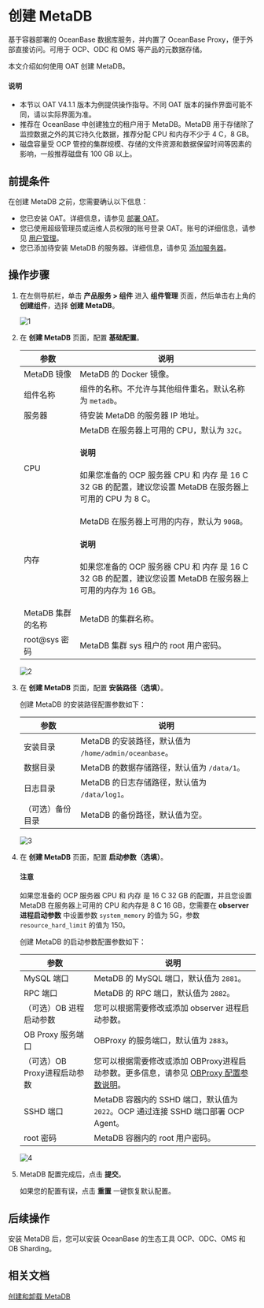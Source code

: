 # 创建 MetaDB

基于容器部署的 OceanBase 数据库服务，并内置了 OceanBase Proxy，便于外部直接访问。可用于 OCP、ODC 和 OMS 等产品的元数据存储。

本文介绍如何使用 OAT 创建 MetaDB。

<main id="notice" type='explain'>
   <h4>说明</h4>
   <p><ul><li>本节以 OAT V4.1.1 版本为例提供操作指导。不同 OAT 版本的操作界面可能不同，请以实际界面为准。</li><li>推荐在 OceanBase 中创建独立的租户用于 MetaDB。MetaDB 用于存储除了监控数据之外的其它持久化数据，推荐分配 CPU 和内存不少于 4 C，8 GB。</li><li>磁盘容量受 OCP 管控的集群规模、存储的文件资源和数据保留时间等因素的影响，一般推荐磁盘有 100 GB 以上。</li></ul></p>
</main>

## 前提条件

在创建 MetaDB 之前，您需要确认以下信息：

* 您已安装 OAT。详细信息，请参见 [部署 OAT](../../200.preparations-before-deploy/400.deploy-oat.md)。
* 您已使用超级管理员或运维人员权限的账号登录 OAT。账号的详细信息，请参见 [用户管理](https://www.oceanbase.com/docs/enterprise-oat-doc-cn-10000000002024815)。
* 您已添加待安装 MetaDB 的服务器。详细信息，请参见 [添加服务器](../100.configuring-the-deploy-environment-through-oat/100.add-server.md)。

## 操作步骤

1. 在左侧导航栏，单击 **产品服务 \> 组件** 进入 **组件管理** 页面，然后单击右上角的 **创建组件**，选择 **创建 MetaDB**。

    ![1](https://obbusiness-private.oss-cn-shanghai.aliyuncs.com/doc/img/observer-enterprise/V4.1.0/4.deploy/3.deploy-oceanbase-database-enterprise/6%E5%88%9B%E5%BB%BAmetadb.png)

2. 在 **创建 MetaDB** 页面，配置 **基础配置**。

    | 参数 | 说明 |
    |------|------|
    | MetaDB 镜像 | MetaDB 的 Docker 镜像。 |
    | 组件名称 | 组件的名称。不允许与其他组件重名。默认名称为 `metadb`。 |
    | 服务器 | 待安装 MetaDB 的服务器 IP 地址。 |
    | CPU | MetaDB 在服务器上可用的 CPU，默认为 `32C`。 <main id="notice" type='explain'><h4>说明</h4><p>如果您准备的 OCP 服务器 CPU 和 内存 是 16 C 32 GB 的配置，建议您设置 MetaDB 在服务器上可用的 CPU 为 8 C。</p></main>|
    | 内存 | MetaDB 在服务器上可用的内存，默认为 `90GB`。 <main id="notice" type='explain'><h4>说明</h4><p>如果您准备的 OCP 服务器 CPU 和 内存 是 16 C 32 GB 的配置，建议您设置 MetaDB 在服务器上可用的内存为 16 GB。</p></main>|
    | MetaDB 集群的名称 | MetaDB 的集群名称。 |
    | root@sys 密码 | MetaDB 集群 sys 租户的 root 用户密码。 |

    ![2](https://obbusiness-private.oss-cn-shanghai.aliyuncs.com/doc/img/observer-enterprise/V4.1.0/4.deploy/3.deploy-oceanbase-database-enterprise/5.metadb/1%E5%9F%BA%E7%A1%80%E9%85%8D%E7%BD%AE.png)

3. 在 **创建 MetaDB** 页面，配置 **安装路径（选填）**。

    创建 MetaDB 的安装路径配置参数如下：

    | 参数 | 说明 |
    |------|------|
    | 安装目录 | MetaDB 的安装路径，默认值为 `/home/admin/oceanbase`。 |
    | 数据目录 | MetaDB 的数据存储路径，默认值为 `/data/1`。 |
    | 日志目录 | MetaDB 的日志存储路径，默认值为 `/data/log1`。 |
    | （可选）备份目录 | MetaDB 的备份路径，默认值为空。 |

    ![3](https://obbusiness-private.oss-cn-shanghai.aliyuncs.com/doc/img/observer-enterprise/V4.0.0/4.deploy-the-oceanbase-database/OAT/create-metadb/3%E5%AE%89%E8%A3%85%E8%B7%AF%E5%BE%84.png)

4. 在 **创建 MetaDB** 页面，配置 **启动参数（选填）**。

    <main id="notice" type='notice'>
      <h4>注意</h4>
      <p>如果您准备的 OCP 服务器 CPU 和 内存 是 16 C 32 GB 的配置，并且您设置 MetaDB 在服务器上可用的 CPU 和内存是 8 C 16 GB，您需要在 <b>observer 进程启动参数</b> 中设置参数 <code>system_memory</code> 的值为 5G，参数 <code>resource_hard_limit</code> 的值为 150。</p>
    </main>

    创建 MetaDB 的启动参数配置参数如下：

    | 参数 | 说明 |
    |------|------|
    | MySQL 端口 | MetaDB 的 MySQL 端口，默认值为 `2881`。 |
    | RPC 端口 | MetaDB 的 RPC 端口，默认值为 `2882`。 |
    | （可选）OB 进程启动参数 | 您可以根据需要修改或添加 observer 进程启动参数。 |
    | OB Proxy 服务端口 | OBProxy 的服务端口，默认值为 `2883`。 |
    | （可选）OB Proxy进程启动参数 | 您可以根据需要修改或添加 OBProxy进程启动参数。更多信息，请参见 [OBProxy 配置参数说明](https://www.oceanbase.com/docs/enterprise-odp-enterprise-cn-10000000001717341)。 |
    | SSHD 端口 | MetaDB 容器内的 SSHD 端口，默认值为 `2022`。OCP 通过连接 SSHD 端口部署 OCP Agent。 |
    | root 密码 | MetaDB 容器内的 root 用户密码。 |

    ![4](https://obbusiness-private.oss-cn-shanghai.aliyuncs.com/doc/img/observer-enterprise/V4.0.0/4.deploy-the-oceanbase-database/OAT/create-metadb/4%E5%90%AF%E5%8A%A8%E5%8F%82%E6%95%B0.png)

5. MetaDB 配置完成后，点击 **提交**。

   如果您的配置有误，点击 **重置** 一键恢复默认配置。

## 后续操作

安装 MetaDB 后，您可以安装 OceanBase 的生态工具 OCP、ODC、OMS 和 OB Sharding。

## 相关文档

[创建和卸载 MetaDB](https://www.oceanbase.com/docs/enterprise-oat-doc-cn-10000000002024797)
